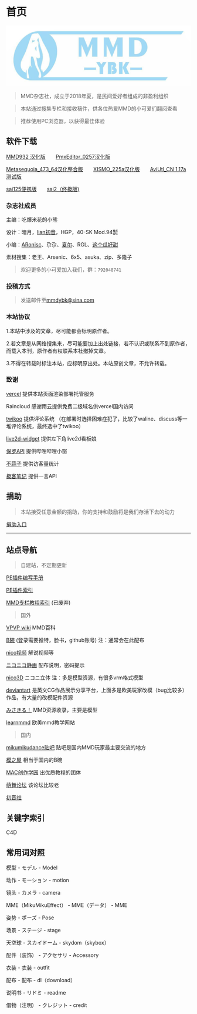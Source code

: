 # 首页

![](./image/banner.png)

> MMD杂志社，成立于2018年夏，是民间爱好者组成的非盈利组织

> 本站通过搜集专栏和接收稿件，供各位热爱MMD的小可爱们翻阅查看

> 推荐使用PC浏览器，以获得最佳体验

## 软件下载

[MMD932 汉化版](https://softbank.lanzoux.com/i30xakyunuh)  [PmxEditor_0257汉化版](https://softbank.lanzoux.com/iP3B6kyupaj)

[Metasequoia_473_64汉化整合版](https://softbank.lanzoux.com/i88oIkywuta)  [XISMO_225a汉化版](https://softbank.lanzoux.com/if4Ixkz5rpc)  [AviUtl_CN 1.17a测试版](https://softbank.lanzoux.com/igtSrl4d8cd)

[sai125便携版](https://ifwz.lanzoux.com/ipG1lkl4ydc)  [sai2（终极版)](https://ifwz.lanzoux.com/izXpnkl4pfa)


### 杂志社成员

主编：吃爆米花的小熊

设计：暗月，[lian初音](https://space.bilibili.com/634261)，HGP，40-SK Mod.94㍿

小编：[ARonisc](https://space.bilibili.com/456224370)、尕尕、[夏尔](https://space.bilibili.com/32262020)、RGL、[这个瓜好甜](https://space.bilibili.com/8720154)

素材搜集：老王、Arsenic、6x5、asuka、zip、多隆子

> 欢迎更多的小可爱加入我们，群：`792048741`

### 投稿方式

> 发送邮件至[mmdybk@sina.com](mailto:mmdybk@sina.com)

### 本站协议

1.本站中涉及的文章，尽可能都会标明原作者。

2.若文章是从网络搜集来，尽可能要加上出处链接，若不认识或联系不到原作者，而载入本刊，原作者有权联系本社撤掉文章。

3.不得在转载时标注本站，应标明原出处。本站原创文章，不允许转载。

### 致谢

[vercel](https://vercel.com/) 提供本站页面渲染部署托管服务

Raincloud 感谢雨云提供免费二级域名供vercel国内访问

[twikoo](https://twikoo.js.org/) 提供评论系统 （在部署时选择困难症犯了，比较了waline、discuss等一堆评论系统，最终选中了twikoo）

[live2d-widget](https://github.com/stevenjoezhang/live2d-widget) 提供左下角live2d看板娘

[保罗API](https://api.paugram.com/) 提供哔哩哔哩小窗

[不蒜子](http://busuanzi.ibruce.info/) 提供访客量统计

[极客笔记](https://guoch.xyz/) 提供一言API

## 捐助

> 本站接受任意金额的捐助，你的支持和鼓励将是我们存活下去的动力

[捐助入口](./donate)

---

## 站点导航

> 自建站，不定期更新

[PE插件编写手册](https://toolkit.gitee.io/peplugin_doc)

[PE插件索引](https://mmdybk.gitee.io/peplugin/)

[MMD专栏教程索引](https://mmdybk.gitee.io/zhuanlan/) (已废弃)

> 国外

[VPVP wiki](https://w.atwiki.jp/vpvpwiki/) MMD百科

[B碗](https://bowlroll.net/) (登录需要推特，脸书，github账号) 注：通常会在此配布

[nico视频](https://www.nicovideo.jp/) 解说视频等

[ニコニコ静画](https://seiga.nicovideo.jp/) 配布说明，密码提示

[nico3D](https://3d.nicovideo.jp/) ニコニ立体 注：多是模型资源，有很多vrm格式模型

[deviantart](https://www.deviantart.com/) 是英文CG作品展示分享平台，上面多是欧美玩家改模（bug比较多）作品，有大量的改模配件资源

[みさきる！](https://3d-arts.misanyan.com/) MMD资源收录，主要是模型

[learnmmd](https://learnmmd.com/) 欧美mmd教学网站

> 国内

[mikumikudance贴吧](http://tieba.baidu.com/f?kw=mikumikudance) 贴吧是国内MMD玩家最主要交流的地方

[模之屋](https://www.aplaybox.com/) 相当于国内的B碗

[MAC创作学园](https://space.bilibili.com/18316420) 出优质教程的团体

[萌舞论坛](http://moe5.net/) 该论坛比较老

[初音社](https://www.mikuclub.org/mmd)

## 关键字索引

C4D 

## 常用词对照

模型 - モデル - Model

动作 - モーション - motion

镜头 - カメラ - camera

MME（MikuMikuEffect） - MME（データ） - MME

姿势 - ポーズ - Pose

场景 - ステージ - stage

天空球 - スカイドーム - skydom（skybox）

配件（装饰） - アクセサリ - Accessory 

衣装 - 衣装 - outfit

配布 - 配布 - dl（download）

说明书 - リドミ - readme

借物（注明） - クレジット - credit 
